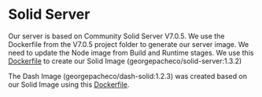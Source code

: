 # Solid Server

Our server is based on Community Solid Server V7.0.5. We use the Dockerfile from the V7.0.5 project folder to generate our server image. We need to update the Node image from Build and Runtime stages. We use this [Dockerfile](Dockerfile) to create our Solid Image (georgepacheco/solid-server:1.3.2)

The Dash Image (georgepacheco/dash-solid:1.2.3) was created based on our Solid Image using this [Dockerfile](FotSolid/Dockerfile). 